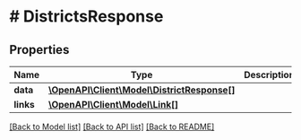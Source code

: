 # # DistrictsResponse

## Properties

Name | Type | Description | Notes
------------ | ------------- | ------------- | -------------
**data** | [**\OpenAPI\Client\Model\DistrictResponse[]**](DistrictResponse.md) |  | [optional]
**links** | [**\OpenAPI\Client\Model\Link[]**](Link.md) |  | [optional]

[[Back to Model list]](../../README.md#models) [[Back to API list]](../../README.md#endpoints) [[Back to README]](../../README.md)

